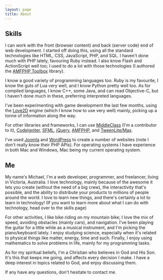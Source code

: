 ```yaml
---
layout: page
title: About
---
```


## Skills

I can work with the front (browser content) and back (server code) end of web development. I started off doing this, using all the standard technologies like HTML, CSS, JavaScript, PHP, and SQL. I haven't done much with PHP lately, favouring Ruby instead. I also know Flash and ActionScript well too; I used to do a lot with those technologies (I authored the [AMFPHP Toolbox](/projects/amfphp-toolbox) library).

I know a good variety of programming languages too. Ruby is my favourite, I know the guts of Lua very well, and I know Python pretty well too. As for compiled languages, I know C++, some Java, and can read Objective-C, but I haven't done much in these, preferring interpreted languages.

I've been experimenting with game development the last few months, using the [Love2D](http://love2d.org) engine (which I know how to use very well) mainly, picking up a tonne of information along the way.

For other libraries and frameworks, I can use [MiddleClass](https://github.com/kikito/middleclass) (I'm a contributor to it), [CodeIgniter](http://codeigniter.com), [SFML](http://sfml-dev.org), [jQuery](http://jquery.com), [AMFPHP](http://amfphp.org), and [TweenLite/Max](http://www.greensock.com/tweenlite).

I've used [Joomla](http://joomla.org) and [WordPress](http://wordpress.org) to create a number of websites (note I don't really know their PHP APIs). For operating systems I have experience in both Mac and Windows, Mac being my current operating system.

## Me

My name's Michael, I'm a web developer, programmer, and freelancer, living in Victoria, Australia. I love technology, mainly because of the awesome it lets you create (without the need of a big crew), the interactivity that's possible, and the ability to distribute your products to millions of people around the world. I love to learn new things, and there's certainly a lot to learn in technology! (If you want to learn more about what I can do with technology, head over to the skills page)

For other activities, I like bike riding on my mountain bike; I love the mix of speed, avoiding obstacles (mainly cars), and navigation. I've been playing the guitar for a little while as a musical instrument, and I'm picking the piano/keyboard lately. I enjoy studying science, especially when it's related to physical things like matter, energy, time and such. Finally, I enjoy using mathematics to solve problems in life, mainly for my programming tasks.

As for my spiritual beliefs, I'm a Christian who believes in God and His Son. It's this that keeps me going, and affects every decision I make. I have a deep interest in topics related to God, and enjoy discussing them.

If any have any questions, don't hesitate to contact me.
